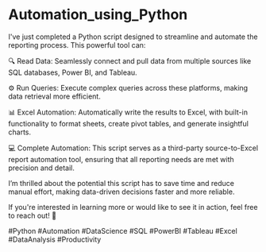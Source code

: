 # Automation_using_Python

I've just completed a Python script designed to streamline and automate the reporting process. This powerful tool can:

🔍 Read Data: Seamlessly connect and pull data from multiple sources like SQL databases, Power BI, and Tableau.

⚙️ Run Queries: Execute complex queries across these platforms, making data retrieval more efficient.

📊 Excel Automation: Automatically write the results to Excel, with built-in functionality to format sheets, create pivot tables, and generate insightful charts.

💻 Complete Automation: This script serves as a third-party source-to-Excel report automation tool, ensuring that all reporting needs are met with precision and detail.

I’m thrilled about the potential this script has to save time and reduce manual effort, making data-driven decisions faster and more reliable.

If you're interested in learning more or would like to see it in action, feel free to reach out! 🚀

#Python #Automation #DataScience #SQL #PowerBI #Tableau #Excel #DataAnalysis #Productivity


